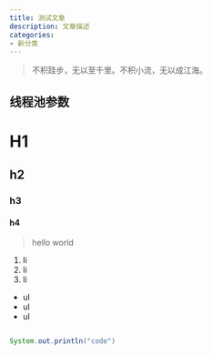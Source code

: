 ```yaml
---
title: 测试文章
description: 文章描述
categories:
- 新分类  
---
```



> 不积跬步，无以至千里。不积小流，无以成江海。

## 线程池参数



# H1
## h2
### h3
#### h4 
> hello world

1. li
2. li
3. li

- ul
- ul
- ul

```java

System.out.println("code")

```